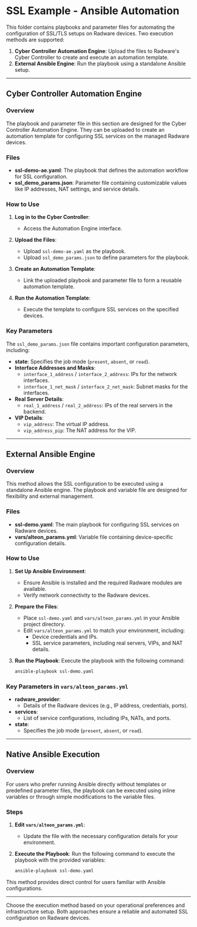 # SSL Example - Ansible Automation

This folder contains playbooks and parameter files for automating the configuration of SSL/TLS setups on Radware devices. Two execution methods are supported:

1. **Cyber Controller Automation Engine**: Upload the files to Radware's Cyber Controller to create and execute an automation template.
2. **External Ansible Engine**: Run the playbook using a standalone Ansible setup.

---

## Cyber Controller Automation Engine

### Overview

The playbook and parameter file in this section are designed for the Cyber Controller Automation Engine. They can be uploaded to create an automation template for configuring SSL services on the managed Radware devices.

### Files

- **ssl-demo-ae.yaml**: The playbook that defines the automation workflow for SSL configuration.
- **ssl_demo_params.json**: Parameter file containing customizable values like IP addresses, NAT settings, and service details.

### How to Use

1. **Log in to the Cyber Controller**:
   - Access the Automation Engine interface.

2. **Upload the Files**:
   - Upload `ssl-demo-ae.yaml` as the playbook.
   - Upload `ssl_demo_params.json` to define parameters for the playbook.

3. **Create an Automation Template**:
   - Link the uploaded playbook and parameter file to form a reusable automation template.

4. **Run the Automation Template**:
   - Execute the template to configure SSL services on the specified devices.

### Key Parameters

The `ssl_demo_params.json` file contains important configuration parameters, including:

- **state**: Specifies the job mode (`present`, `absent`, or `read`).
- **Interface Addresses and Masks**:
  - `interface_1_address` / `interface_2_address`: IPs for the network interfaces.
  - `interface_1_net_mask` / `interface_2_net_mask`: Subnet masks for the interfaces.
- **Real Server Details**:
  - `real_1_address` / `real_2_address`: IPs of the real servers in the backend.
- **VIP Details**:
  - `vip_address`: The virtual IP address.
  - `vip_address_pip`: The NAT address for the VIP.

---

## External Ansible Engine

### Overview

This method allows the SSL configuration to be executed using a standalone Ansible engine. The playbook and variable file are designed for flexibility and external management.

### Files

- **ssl-demo.yaml**: The main playbook for configuring SSL services on Radware devices.
- **vars/alteon_params.yml**: Variable file containing device-specific configuration details.

### How to Use

1. **Set Up Ansible Environment**:
   - Ensure Ansible is installed and the required Radware modules are available.
   - Verify network connectivity to the Radware devices.

2. **Prepare the Files**:
   - Place `ssl-demo.yaml` and `vars/alteon_params.yml` in your Ansible project directory.
   - Edit `vars/alteon_params.yml` to match your environment, including:
     - Device credentials and IPs.
     - SSL service parameters, including real servers, VIPs, and NAT details.

3. **Run the Playbook**:
   Execute the playbook with the following command:

   ```bash
   ansible-playbook ssl-demo.yaml
   ```

### Key Parameters in `vars/alteon_params.yml`

- **radware_provider**:
  - Details of the Radware devices (e.g., IP address, credentials, ports).
- **services**:
  - List of service configurations, including IPs, NATs, and ports.
- **state**:
  - Specifies the job mode (`present`, `absent`, or `read`).

---

## Native Ansible Execution

### Overview

For users who prefer running Ansible directly without templates or predefined parameter files, the playbook can be executed using inline variables or through simple modifications to the variable files.

### Steps

1. **Edit `vars/alteon_params.yml`**:
   - Update the file with the necessary configuration details for your environment.

2. **Execute the Playbook**:
   Run the following command to execute the playbook with the provided variables:

   ```bash
   ansible-playbook ssl-demo.yaml
   ```

This method provides direct control for users familiar with Ansible configurations.

---

Choose the execution method based on your operational preferences and infrastructure setup. Both approaches ensure a reliable and automated SSL configuration on Radware devices.